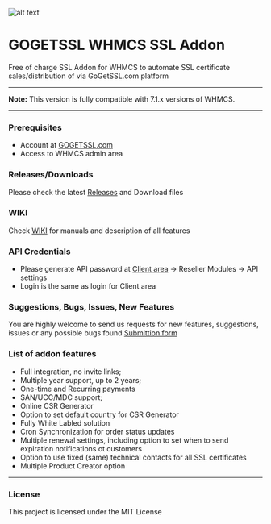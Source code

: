 ![alt text](https://my.gogetssl.com/assets/img/logo_for_github.png "Logo Title Text 1")
# GOGETSSL WHMCS SSL Addon
Free of charge SSL Addon for WHMCS to automate SSL certificate sales/distribution of via GoGetSSL.com platform

***
**Note:** This version is fully compatible with 7.1.x versions of WHMCS.
***

### Prerequisites
- Account at [GOGETSSL.com](https://www.gogetssl.com)
- Access to WHMCS admin area

### Releases/Downloads
Please check the latest [Releases](https://github.com/gogetssl/whmcs-addon/releases) and Download files 

### WIKI
Check [WIKI](https://github.com/gogetssl/whmcs-addon/wiki) for manuals and description of all features

### API Credentials
- Please generate API password at [Client area](https://my.gogetssl.com) -> Reseller Modules -> API settings
- Login is the same as login for Client area

### Suggestions, Bugs, Issues, New Features
You are highly welcome to send us requests for new features, suggestions, issues or any possible bugs found
[Submittion form](https://github.com/gogetssl/whmcs-addon/issues/new/choose)

### List of addon features
- Full integration, no invite links;
- Multiple year support, up to 2 years;
- One-time and Recurring payments
- SAN/UCC/MDC support;
- Online CSR Generator
- Option to set default country for CSR Generator
- Fully White Labled solution
- Cron Synchronization for order status updates
- Multiple renewal settings, including option to set when to send expiration notifications ot customers
- Option to use fixed (same) technical contacts for all SSL certificates
- Multiple Product Creator option

***

### License
This project is licensed under the MIT License


